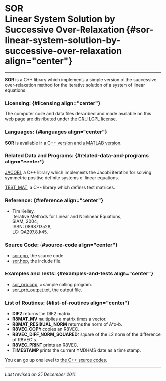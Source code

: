 SOR\
Linear System Solution by Successive Over-Relaxation {#sor-linear-system-solution-by-successive-over-relaxation align="center"}
====================================================

------------------------------------------------------------------------

**SOR** is a C++ library which implements a simple version of the
successive over-relaxation method for the iterative solution of a system
of linear equations.

### Licensing: {#licensing align="center"}

The computer code and data files described and made available on this
web page are distributed under [the GNU LGPL
license.](../../txt/gnu_lgpl.txt)

### Languages: {#languages align="center"}

**SOR** is available in [a C++ version](../../cpp_src/sor/sor.html) and
[a MATLAB version](../../m_src/sor/sor.html).

### Related Data and Programs: {#related-data-and-programs align="center"}

[JACOBI](../../cpp_src/jacobi/jacobi.html), a C++ library which
implements the Jacobi iteration for solving symmetric positive definite
systems of linear equations.

[TEST\_MAT](../../cpp_src/test_mat/test_mat.html), a C++ library which
defines test matrices.

### Reference: {#reference align="center"}

-   Tim Kelley,\
    Iterative Methods for Linear and Nonlinear Equations,\
    SIAM, 2004,\
    ISBN: 0898713528,\
    LC: QA297.8.K45.

### Source Code: {#source-code align="center"}

-   [sor.cpp](sor.cpp), the source code.
-   [sor.hpp](sor.hpp), the include file.

### Examples and Tests: {#examples-and-tests align="center"}

-   [sor\_prb.cpp](sor_prb.cpp), a sample calling program.
-   [sor\_prb\_output.txt](sor_prb_output.txt), the output file.

### List of Routines: {#list-of-routines align="center"}

-   **DIF2** returns the DIF2 matrix.
-   **R8MAT\_MV** multiplies a matrix times a vector.
-   **R8MAT\_RESIDUAL\_NORM** returns the norm of A\*x-b.
-   **R8VEC\_COPY** copies an R8VEC.
-   **R8VEC\_DIFF\_NORM\_SQUARED:** square of the L2 norm of the
    difference of R8VEC's.
-   **R8VEC\_PRINT** prints an R8VEC.
-   **TIMESTAMP** prints the current YMDHMS date as a time stamp.

You can go up one level to [the C++ source codes](../cpp_src.html).

------------------------------------------------------------------------

*Last revised on 25 December 2011.*
